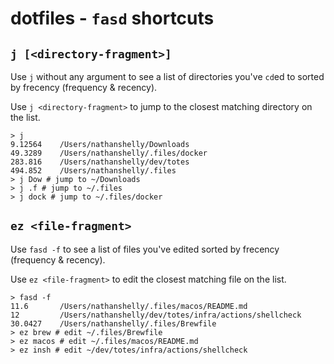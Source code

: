 # dotfiles - `fasd` shortcuts

## `j [<directory-fragment>]`

Use `j` without any argument to see a list of directories you've `cd`ed to sorted by frecency (frequency & recency).

Use `j <directory-fragment>` to jump to the closest matching directory on the list.

```shell
> j
9.12564    /Users/nathanshelly/Downloads
49.3289    /Users/nathanshelly/.files/docker
283.816    /Users/nathanshelly/dev/totes
494.852    /Users/nathanshelly/.files
> j Dow # jump to ~/Downloads
> j .f # jump to ~/.files
> j dock # jump to ~/.files/docker
```

## `ez <file-fragment>`

Use `fasd -f` to see a list of files you've edited sorted by frecency (frequency & recency).

Use `ez <file-fragment>` to edit the closest matching file on the list.

```shell
> fasd -f
11.6       /Users/nathanshelly/.files/macos/README.md
12         /Users/nathanshelly/dev/totes/infra/actions/shellcheck
30.0427    /Users/nathanshelly/.files/Brewfile
> ez brew # edit ~/.files/Brewfile
> ez macos # edit ~/.files/macos/README.md
> ez insh # edit ~/dev/totes/infra/actions/shellcheck
```
